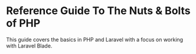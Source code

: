 # Reference Guide To The Nuts & Bolts of PHP

This guide covers the basics in PHP and Laravel with a focus on working with Laravel Blade.
